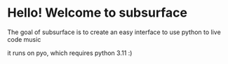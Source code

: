 # Hello! Welcome to subsurface 



The goal of subsurface is to create an easy interface to use python to live code music



it runs on pyo, which requires python 3.11 :)





